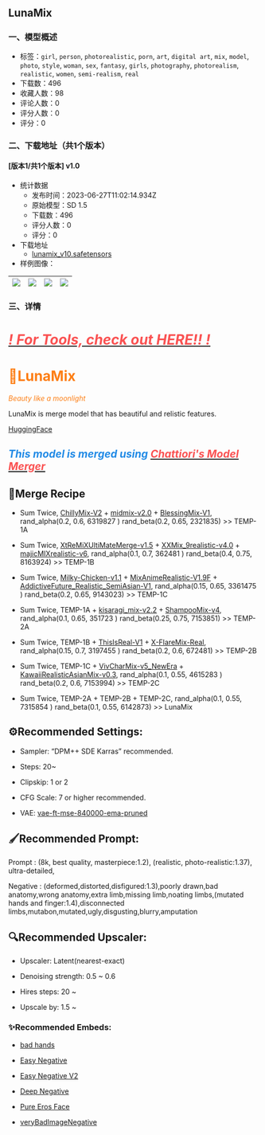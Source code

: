 ## LunaMix
### 一、模型概述

- 标签：`girl`, `person`, `photorealistic`, `porn`, `art`, `digital art`, `mix`, `model`, `photo`, `style`, `woman`, `sex`, `fantasy`, `girls`, `photography`, `photorealism`, `realistic`, `women`, `semi-realism`, `real`
- 下载数：496
- 收藏人数：98
- 评论人数：0
- 评分人数：0
- 评分：0

### 二、下载地址（共1个版本）

#### [版本1/共1个版本] v1.0

- 统计数据
  - 发布时间：2023-06-27T11:02:14.934Z
  - 原始模型：SD 1.5
  - 下载数：496
  - 评分人数：0
  - 评分：0
- 下载地址
  - [lunamix_v10.safetensors](https://civitai.com/api/download/models/105099)
- 样例图像：

| <img src="https://image.civitai.com/xG1nkqKTMzGDvpLrqFT7WA/4fa1ee3b-05be-4d4a-9de5-db7830446a06/width=450/1307411.jpeg" /> | <img src="https://image.civitai.com/xG1nkqKTMzGDvpLrqFT7WA/31cafbed-3604-43ba-ae0e-7be73a59157f/width=450/1307418.jpeg" /> | <img src="https://image.civitai.com/xG1nkqKTMzGDvpLrqFT7WA/71f12243-e0e0-41a9-bcd8-0cb8300c0cb8/width=450/1307412.jpeg" /> | <img src="https://image.civitai.com/xG1nkqKTMzGDvpLrqFT7WA/b0135c99-f5fa-4e60-8045-d30d7139a118/width=450/1307408.jpeg" /> |
| ---- | ---- | ---- | ---- |


### 三、详情
<h1 id="heading-440"><a target="_blank" rel="ugc" href="https://civitai.com/articles/654"><strong><em><u><span style="color:rgb(250, 82, 82)">! For Tools, check out HERE!! !</span></u></em></strong></a></h1><h1 id="heading-437"><span style="color:rgb(253, 126, 20)">🌙LunaMix</span></h1><p><em><span style="color:rgb(253, 126, 20)">Beauty like a moonlight</span></em></p><p>LunaMix is merge model that has beautiful and relistic features.</p><p><a target="_blank" rel="ugc" href="https://huggingface.co/Chattiori/LunaMix">HuggingFace</a></p><h2 id="heading-438"><em><span style="color:rgb(34, 139, 230)">This model is merged using </span></em><a target="_blank" rel="ugc" href="https://github.com/Faildes/merge-models"><em><span style="color:rgb(250, 82, 82)">Chattiori's Model Merger</span></em></a></h2><h2 id="heading-439">🧪Merge Recipe</h2><ul><li><p>Sum Twice, <a target="_blank" rel="ugc" href="https://civitai.com/models/58772/chillymix">ChillyMix-V2</a> + <a target="_blank" rel="ugc" href="https://civitai.com/models/91837/midmix">midmix-v2.0</a> + <a target="_blank" rel="ugc" href="https://civitai.com/models/94179/blessing-mix-aka-bracing-evo-mix-clone">BlessingMix-V1</a>, rand_alpha(0.2, 0.6, 6319827 ) rand_beta(0.2, 0.65, 2321835) &gt;&gt; TEMP-1A</p></li><li><p>Sum Twice, <a target="_blank" rel="ugc" href="https://civitai.com/models/93589/xtremix-ultimate-merge">XtReMiXUltiMateMerge-v1.5</a> + <a target="_blank" rel="ugc" href="https://civitai.com/models/47274/xxmix9realistic">XXMix_9realistic-v4.0</a> + <a target="_blank" rel="ugc" href="https://civitai.com/models/43331/majicmix-realistic">majicMIXrealistic-v6</a>, rand_alpha(0.1, 0.7, 362481 ) rand_beta(0.4, 0.75, 8163924) &gt;&gt; TEMP-1B</p></li><li><p>Sum Twice, <a target="_blank" rel="ugc" href="https://civitai.com/models/91662/milky-chicken">Milky-Chicken-v1.1</a> + <a target="_blank" rel="ugc" href="https://civitai.com/models/88536/mix-anime-realistic-v17">MixAnimeRealistic-V1.9F</a> + <a target="_blank" rel="ugc" href="https://civitai.com/models/94725/addictivefuturerealisticsemiasian">AddictiveFuture_Realistic_SemiAsian-V1</a>, rand_alpha(0.15, 0.65, 3361475 ) rand_beta(0.2, 0.65, 9143023) &gt;&gt; TEMP-1C</p></li><li><p>Sum Twice, TEMP-1A + <a target="_blank" rel="ugc" href="https://civitai.com/models/45757/kisaragimix">kisaragi_mix-v2.2</a> + <a target="_blank" rel="ugc" href="https://civitai.com/models/33918/shampoo-mix">ShampooMix-v4</a>, rand_alpha(0.1, 0.65, 351723 ) rand_beta(0.25, 0.75, 7153851) &gt;&gt; TEMP-2A</p></li><li><p>Sum Twice, TEMP-1B + <a target="_blank" rel="ugc" href="https://civitai.com/models/93529/thisisreal-v1">ThisIsReal-V1</a> + <a target="_blank" rel="ugc" href="https://civitai.com/models/87533/x-flare-mix">X-FlareMix-Real</a>, rand_alpha(0.15, 0.7, 3197455 ) rand_beta(0.2, 0.6, 672481) &gt;&gt; TEMP-2B</p></li><li><p>Sum Twice, TEMP-1C + <a target="_blank" rel="ugc" href="https://civitai.com/models/29422/vivcharmix">VivCharMix-v5_NewEra</a> + <a target="_blank" rel="ugc" href="https://civitai.com/models/83766/kawaii-realistic-asian-mix">KawaiiRealisticAsianMix-v0.3</a>, rand_alpha(0.1, 0.55, 4615283 ) rand_beta(0.2, 0.6, 7153994) &gt;&gt; TEMP-2C</p></li><li><p>Sum Twice, TEMP-2A + TEMP-2B + TEMP-2C, rand_alpha(0.1, 0.55, 7315854 ) rand_beta(0.1, 0.55, 6142873) &gt;&gt; LunaMix</p></li></ul><p></p><h2 id="heading-793">⚙Recommended Settings:</h2><ul><li><p>Sampler: “DPM++ SDE Karras” recommended.</p></li><li><p>Steps: 20~</p></li><li><p>Clipskip: 1 or 2</p></li><li><p>CFG Scale: 7 or higher recommended.</p></li><li><p>VAE: <a target="_blank" rel="ugc" href="https://huggingface.co/stabilityai/sd-vae-ft-mse-original">vae-ft-mse-840000-ema-pruned</a></p></li></ul><h2 id="heading-794"><span style="color:rgb(51, 51, 51)">🖌</span>Recommended Prompt:</h2><p>Prompt : (8k, best quality, masterpiece:1.2), (realistic, photo-realistic:1.37), ultra-detailed,</p><p>Negative : (deformed,distorted,disfigured:1.3),poorly drawn,bad anatomy,wrong anatomy,extra limb,missing limb,noating limbs,(mutated hands and finger:1.4),disconnected limbs,mutabon,mutated,ugly,disgusting,blurry,amputation</p><p></p><h2 id="heading-446">🔍Recommended Upscaler:</h2><ul><li><p>Upscaler: Latent(nearest-exact)</p></li><li><p>Denoising strength: 0.5 ~ 0.6</p></li><li><p>Hires steps: 20 ~</p></li><li><p>Upscale by: 1.5 ~</p></li></ul><p></p><h3 id="heading-795">✨Recommended Embeds:</h3><ul><li><p><a target="_blank" rel="ugc" href="https://huggingface.co/yesyeahvh/bad-hands-5/resolve/main/bad-hands-5.pt">bad hands</a></p></li><li><p><a target="_blank" rel="ugc" href="https://huggingface.co/embed/EasyNegative/resolve/main/EasyNegative.safetensors">Easy Negative</a></p></li><li><p><a target="_blank" rel="ugc" href="https://huggingface.co/gsdf/Counterfeit-V3.0/blob/main/embedding/EasyNegativeV2.safetensors">Easy Negative V2</a></p></li><li><p><a target="_blank" rel="ugc" href="https://civitai.com/models/4629/deep-negative-v1x">Deep Negative</a></p></li><li><p><a target="_blank" rel="ugc" href="https://civitai.com/models/4514/pure-eros-face">Pure Eros Face</a></p></li><li><p><a target="_blank" rel="ugc" href="https://civitai.com/models/11772?modelVersionId=25820">veryBadImageNegative</a></p></li></ul>